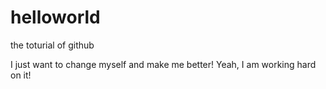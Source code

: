 # helloworld
the toturial of github

I just want to change myself and make me better! Yeah, I am working hard on it!
